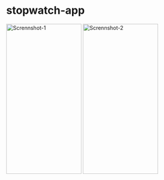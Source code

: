 # stopwatch-app

<img src = "https://github.com/mdshadab41/stopwatch-app/assets/97763170/8b892a83-59ca-46b6-b520-932c1077c3b4" alt="Scrennshot-1" width="200" height = "400">
<img src = "https://github.com/mdshadab41/stopwatch-app/assets/97763170/2dbb5d9f-1ca0-4cfe-8e24-cf4df2b11446" alt="Scrennshot-2" width="200" height = "400">


